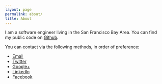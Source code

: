 ```yaml
---
layout: page
permalink: about/
title: About
---
```


I am a software engineer living in the San Francisco Bay Area. You can find my public code on [Github](https://github.com/geetarista).

You can contact via the following methods, in order of preference:

* [Email](mailto:&#103;&#101;&#101;&#116;&#97;&#114;&#105;&#115;&#116;&#97;&#64;&#103;&#109;&#97;&#105;&#108;&#46;&#99;&#111;&#109;">&#103;&#101;&#101;&#116;&#97;&#114;&#105;&#115;&#116;&#97;&#64;&#103;&#109;&#97;&#105;&#108;&#46;&#99;&#111;&#109;)
* [Twitter](https://twitter.com/geetarista)
* [Google+](https://plus.google.com/+RobbyColvin)
* [LinkedIn](http://www.linkedin.com/in/robbycolvin/)
* [Facebook](https://www.facebook.com/robbycolvin)

